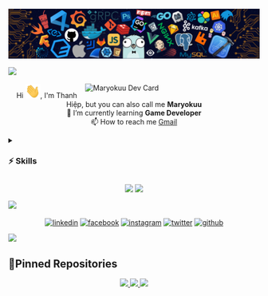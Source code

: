 <!-- Header -->
<p align="center"><a href="#"><img src="https://raw.githubusercontent.com/KevinPatel04/KevinPatel04/master/header.png"></a></p>

<!-- LINE --> <a href="#"><img src="https://user-images.githubusercontent.com/73097560/115834477-dbab4500-a447-11eb-908a-139a6edaec5c.gif"/></a>

<!-- Dev Card -->
<a target="_blank" href="https://app.daily.dev/Maryokuu"><img align="right" src="https://github.com/Maryokuu/Maryokuu/blob/main/devcard.svg" width="350" alt="Maryokuu Dev Card"/></a>

<!-- Description -->
<p align="center">
	Hi <img src="https://raw.githubusercontent.com/KevinPatel04/KevinPatel04/master/Hi.gif" width="30px"/>, I'm Thanh Hiệp, but you can also call me <b>Maryokuu</b>
	<br> 🌱 I’m currently learning <strong>Game Developer</strong>
	<br> 📫 How to reach me <a href="mailto:hieptt.2003@gmail.com">Gmail</a>
</p>

<!-- Skills -->
<details><summary><h3>⚡ Skills</h3></summary>
  <div>
    <p align="center">
      <b>Comming soon...</b>
    </p>
  </div>
</details>

<!-- Stats -->
<p align="center">
	<a href="#"><img src="https://github-readme-stats.vercel.app/api/top-langs/?username=Maryokuu&layout=compact&hide_border=true&theme=tokyonight"/></a>
	<a href="#"><img src="https://github-readme-stats.vercel.app/api?username=Maryokuu&hide=prs,issues&rank_icon=github&show_icons=truee&custom_title=Maryokuu&hide_border=true&theme=tokyonight"/></a>
</p>

<!-- LINE --> <a href="#"><img src="https://user-images.githubusercontent.com/73097560/115834477-dbab4500-a447-11eb-908a-139a6edaec5c.gif"/></a>

<!-- Contact -->
<!-- ## :link:Connect with me<img src="https://github.com/0xAbdulKhalid/0xAbdulKhalid/raw/main/assets/mdImages/handshake.gif" width ="80"> -->
<p align="center">
	<a target="blank" href="https://www.linkedin.com/in/tranthiep2912003/"><img align="center" src="https://i.imgur.com/9YcFzKc.png" alt="linkedin" height="50" width="50"/></a>
	<a target="blank" href="https://www.facebook.com/t.theip2901"><img align="center" src="https://i.imgur.com/8TclXou.png" alt="facebook" height="50" width="50"/></a>
			<a target="blank" href="https://www.instagram.com/t.theip2901/"><img align="center" src="https://i.imgur.com/l5VLeAv.png" alt="instagram" height="50" width="50"/></a>
	<a target="blank" href="https://twitter.com/t_theip2901"><img align="center" src="https://i.imgur.com/ZEjdzhy.png" alt="twitter" height="50" width="50"/></a>
	<a target="blank" href="https://github.com/Maryokuu"><img align="center" src="https://i.imgur.com/XlW7i2S.png" alt="github" height="50" width="50"/></a>
</p>

<!-- LINE --> <a href="#"><img src="https://user-images.githubusercontent.com/73097560/115834477-dbab4500-a447-11eb-908a-139a6edaec5c.gif"/></a>

<!-- Pinned Repo -->
## :link:Pinned Repositories
<p align="center">
	<a href="https://github.com/Maryokuu/Doge-Game">
		<img src="https://github-readme-stats.vercel.app/api/pin/?username=Maryokuu&show_owner=true&repo=Doge-Game&theme=tokyonight"/>
	</a>
	<a href="https://github.com/Maryokuu/Flappy-Bird">
		<img src="https://github-readme-stats.vercel.app/api/pin/?username=Maryokuu&show_owner=true&repo=Flappy-Bird&theme=tokyonight"/>
	</a>
	<a href="https://github.com/Maryokuu/Food-Management">
		<img src="https://github-readme-stats.vercel.app/api/pin/?username=Maryokuu&show_owner=true&repo=Food-Management&theme=tokyonight"/>
	</a>

</p>
